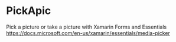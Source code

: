 # PickApic
Pick a picture or take a picture with Xamarin Forms and Essentials
https://docs.microsoft.com/en-us/xamarin/essentials/media-picker
